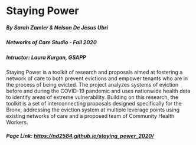 # Staying Power
##### By Sarah Zamler & Nelson De Jesus Ubri
##### Networks of Care Studio - Fall 2020
##### Intructor: Laura Kurgan, GSAPP

Staying Power is a toolkit of research and proposals aimed at fostering a network of care to both prevent evictions and empower tenants who are in the process of being evicted. The project analyzes systems of eviction before and during the COVID-19 pandemic and uses nationwide health data to identify areas of extreme vulnerability. Building on this research, the toolkit is a set of interconnecting proposals designed specifically for the Bronx, addressing the eviction system at multiple leverage points using existing networks of care and a proposed team of Community Health Workers.


##### Page Link: https://nd2584.github.io/staying_power_2020/

